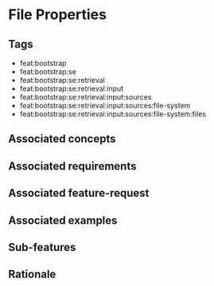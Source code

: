 # File Properties



## Tags

- feat:bootstrap
- feat:bootstrap:se
- feat:bootstrap:se:retrieval
- feat:bootstrap:se:retrieval:input
- feat:bootstrap:se:retrieval:input:sources
- feat:bootstrap:se:retrieval:input:sources:file-system
- feat:bootstrap:se:retrieval:input:sources:file-system:files

## Associated concepts

## Associated requirements

## Associated feature-request

## Associated examples

## Sub-features

## Rationale